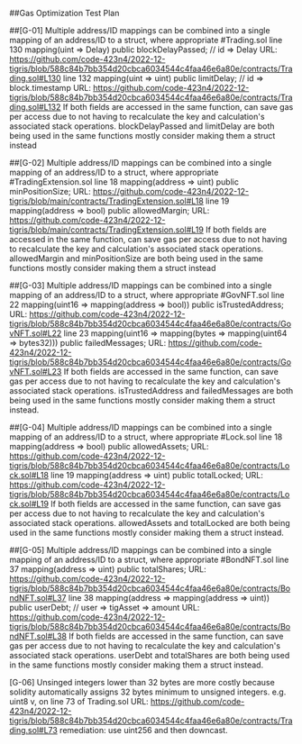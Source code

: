 ##Gas Optimization Test Plan

##[G-01]
Multiple address/ID mappings can be combined into a single mapping of an address/ID to a struct, where appropriate
#Trading.sol
line 130
mapping(uint => Delay) public blockDelayPassed; // id => Delay
URL: https://github.com/code-423n4/2022-12-tigris/blob/588c84b7bb354d20cbca6034544c4faa46e6a80e/contracts/Trading.sol#L130
line 132
mapping(uint => uint) public limitDelay; // id => block.timestamp
URL: https://github.com/code-423n4/2022-12-tigris/blob/588c84b7bb354d20cbca6034544c4faa46e6a80e/contracts/Trading.sol#L132
If both fields are accessed in the same function, can save gas per access due to not having to recalculate the key and calculation's associated stack operations.
blockDelayPassed and limitDelay are both being used in the same functions mostly consider making them a struct instead 

##[G-02]
Multiple address/ID mappings can be combined into a single mapping of an address/ID to a struct, where appropriate
#TradingExtension.sol
line 18
mapping(address => uint) public minPositionSize;
URL: https://github.com/code-423n4/2022-12-tigris/blob/main/contracts/TradingExtension.sol#L18
line 19
mapping(address => bool) public allowedMargin;
URL: https://github.com/code-423n4/2022-12-tigris/blob/main/contracts/TradingExtension.sol#L19
If both fields are accessed in the same function, can save gas per access due to not having to recalculate the key and calculation's associated stack operations.
allowedMargin and minPositionSize are both being used in the same functions mostly consider making them a struct instead 

##[G-03]
Multiple address/ID mappings can be combined into a single mapping of an address/ID to a struct, where appropriate
#GovNFT.sol
line 22
mapping(uint16 => mapping(address => bool)) public isTrustedAddress;
URL: https://github.com/code-423n4/2022-12-tigris/blob/588c84b7bb354d20cbca6034544c4faa46e6a80e/contracts/GovNFT.sol#L22
line 23
mapping(uint16 => mapping(bytes => mapping(uint64 => bytes32))) public failedMessages;
URL: https://github.com/code-423n4/2022-12-tigris/blob/588c84b7bb354d20cbca6034544c4faa46e6a80e/contracts/GovNFT.sol#L23
If both fields are accessed in the same function, can save gas per access due to not having to recalculate the key and calculation's associated stack operations.
isTrustedAddress and failedMessages are both being used in the same functions mostly consider making them a struct instead. 

##[G-04]
Multiple address/ID mappings can be combined into a single mapping of an address/ID to a struct, where appropriate
#Lock.sol
line 18
mapping(address => bool) public allowedAssets;
URL: https://github.com/code-423n4/2022-12-tigris/blob/588c84b7bb354d20cbca6034544c4faa46e6a80e/contracts/Lock.sol#L18
line 19
mapping(address => uint) public totalLocked;
URL: https://github.com/code-423n4/2022-12-tigris/blob/588c84b7bb354d20cbca6034544c4faa46e6a80e/contracts/Lock.sol#L19
If both fields are accessed in the same function, can save gas per access due to not having to recalculate the key and calculation's associated stack operations.
allowedAssets and totalLocked are both being used in the same functions mostly consider making them a struct instead.

##[G-05]
Multiple address/ID mappings can be combined into a single mapping of an address/ID to a struct, where appropriate
#BondNFT.sol
line 37
mapping(address => uint) public totalShares;
URL: https://github.com/code-423n4/2022-12-tigris/blob/588c84b7bb354d20cbca6034544c4faa46e6a80e/contracts/BondNFT.sol#L37
line 38
mapping(address => mapping(address => uint)) public userDebt; // user => tigAsset => amount
URL: https://github.com/code-423n4/2022-12-tigris/blob/588c84b7bb354d20cbca6034544c4faa46e6a80e/contracts/BondNFT.sol#L38
If both fields are accessed in the same function, can save gas per access due to not having to recalculate the key and calculation's associated stack operations.
userDebt and totalShares are both being used in the same functions mostly consider making them a struct instead.

[G-06]
Unsinged integers lower than 32 bytes are more costly because solidity automatically assigns 32 bytes minimum to unsigned integers. 
e.g.  uint8 v, on line 73 of Trading.sol 
URL: https://github.com/code-423n4/2022-12-tigris/blob/588c84b7bb354d20cbca6034544c4faa46e6a80e/contracts/Trading.sol#L73
remediation: use uint256 and then downcast.